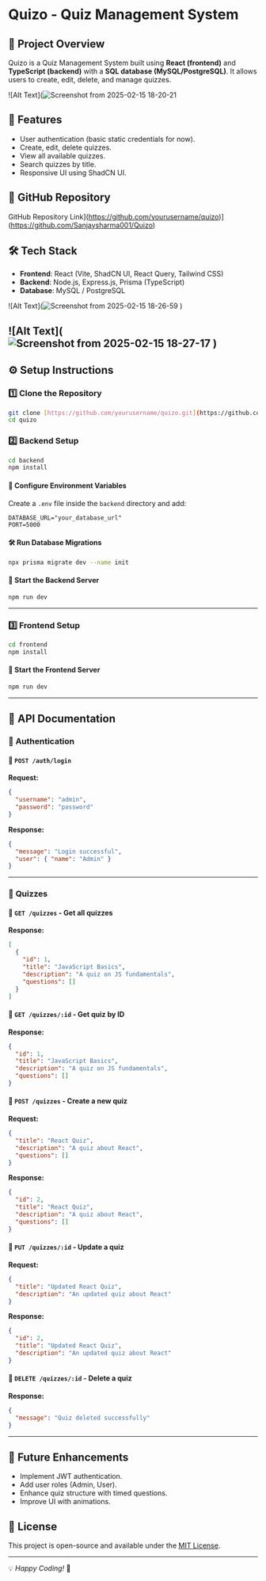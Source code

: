 # Quizo - Quiz Management System

## 📌 Project Overview
Quizo is a Quiz Management System built using **React (frontend)** and **TypeScript (backend)** with a **SQL database (MySQL/PostgreSQL)**. It allows users to create, edit, delete, and manage quizzes.

![Alt Text](![Screenshot from 2025-02-15 18-20-21](https://github.com/user-attachments/assets/00f2fbfb-2767-4e11-b433-cc15927c3e7f)


## 🚀 Features
- User authentication (basic static credentials for now).
- Create, edit, delete quizzes.
- View all available quizzes.
- Search quizzes by title.
- Responsive UI using ShadCN UI.

## 🔗 GitHub Repository
GitHub Repository Link](https://github.com/yourusername/quizo)](https://github.com/Sanjaysharma001/Quizo)

## 🛠️ Tech Stack
- **Frontend**: React (Vite, ShadCN UI, React Query, Tailwind CSS)
- **Backend**: Node.js, Express.js, Prisma (TypeScript)
- **Database**: MySQL / PostgreSQL

 ![Alt Text](![Screenshot from 2025-02-15 18-26-59](https://github.com/user-attachments/assets/2a4a9575-f92f-4991-8949-c72a605ba669)
)

 ![Alt Text](![Screenshot from 2025-02-15 18-27-17](https://github.com/user-attachments/assets/b7d1cd34-cb98-4292-b2fe-80068a6b5e01)
)
---

## ⚙️ Setup Instructions
### 1️⃣ Clone the Repository
```sh
git clone [https://github.com/yourusername/quizo.git](https://github.com/Sanjaysharma001/Quizo.git](https://github.com/Sanjaysharma001/Quizo.git)
cd quizo
```

### 2️⃣ Backend Setup
```sh
cd backend
npm install
```

#### 🔧 Configure Environment Variables
Create a `.env` file inside the `backend` directory and add:
```env
DATABASE_URL="your_database_url"
PORT=5000
```

#### 🛠 Run Database Migrations
```sh
npx prisma migrate dev --name init
```

#### 🚀 Start the Backend Server
```sh
npm run dev
```

---

### 3️⃣ Frontend Setup
```sh
cd frontend
npm install
```

#### 🚀 Start the Frontend Server
```sh
npm run dev
```

---

## 📡 API Documentation
### 🔹 **Authentication**
#### 🔹 `POST /auth/login`
**Request:**
```json
{
  "username": "admin",
  "password": "password"
}
```
**Response:**
```json
{
  "message": "Login successful",
  "user": { "name": "Admin" }
}
```

---
### 🔹 **Quizzes**
#### 🔹 `GET /quizzes` - Get all quizzes
**Response:**
```json
[
  {
    "id": 1,
    "title": "JavaScript Basics",
    "description": "A quiz on JS fundamentals",
    "questions": []
  }
]
```

#### 🔹 `GET /quizzes/:id` - Get quiz by ID
**Response:**
```json
{
  "id": 1,
  "title": "JavaScript Basics",
  "description": "A quiz on JS fundamentals",
  "questions": []
}
```

#### 🔹 `POST /quizzes` - Create a new quiz
**Request:**
```json
{
  "title": "React Quiz",
  "description": "A quiz about React",
  "questions": []
}
```
**Response:**
```json
{
  "id": 2,
  "title": "React Quiz",
  "description": "A quiz about React",
  "questions": []
}
```

#### 🔹 `PUT /quizzes/:id` - Update a quiz
**Request:**
```json
{
  "title": "Updated React Quiz",
  "description": "An updated quiz about React"
}
```
**Response:**
```json
{
  "id": 2,
  "title": "Updated React Quiz",
  "description": "An updated quiz about React"
}
```

#### 🔹 `DELETE /quizzes/:id` - Delete a quiz
**Response:**
```json
{
  "message": "Quiz deleted successfully"
}
```

---

## 🎯 Future Enhancements
- Implement JWT authentication.
- Add user roles (Admin, User).
- Enhance quiz structure with timed questions.
- Improve UI with animations.

## 📝 License
This project is open-source and available under the [MIT License](LICENSE).

---

💡 *Happy Coding!* 🚀

